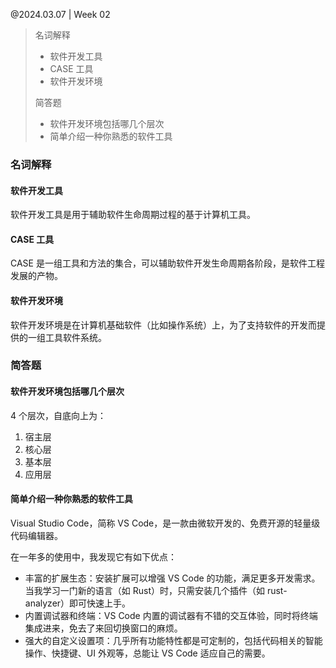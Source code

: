 @2024.03.07 | Week 02

> 名词解释
> 
> - 软件开发工具
> - CASE 工具
> - 软件开发环境
> 
> 简答题
> 
> - 软件开发环境包括哪几个层次
> - 简单介绍一种你熟悉的软件工具

### 名词解释

#### 软件开发工具

软件开发工具是用于辅助软件生命周期过程的基于计算机工具。

#### CASE 工具

CASE 是一组工具和方法的集合，可以辅助软件开发生命周期各阶段，是软件工程发展的产物。

#### 软件开发环境

软件开发环境是在计算机基础软件（比如操作系统）上，为了支持软件的开发而提供的一组工具软件系统。

### 简答题

#### 软件开发环境包括哪几个层次

4 个层次，自底向上为：

1. 宿主层
2. 核心层
3. 基本层
4. 应用层

#### 简单介绍一种你熟悉的软件工具

Visual Studio Code，简称 VS Code，是一款由微软开发的、免费开源的轻量级代码编辑器。

在一年多的使用中，我发现它有如下优点：

- 丰富的扩展生态：安装扩展可以增强 VS Code 的功能，满足更多开发需求。当我学习一门新的语言（如 Rust）时，只需安装几个插件（如 rust-analyzer）即可快速上手。
- 内置调试器和终端：VS Code 内置的调试器有不错的交互体验，同时将终端集成进来，免去了来回切换窗口的麻烦。
- 强大的自定义设置项：几乎所有功能特性都是可定制的，包括代码相关的智能操作、快捷键、UI 外观等，总能让 VS Code 适应自己的需要。